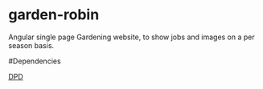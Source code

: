 garden-robin
============

Angular single page Gardening website, to show jobs and images on a per season basis.


#Dependencies

[DPD](http://deployd.com/)
